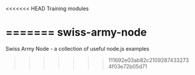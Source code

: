 <<<<<<< HEAD
Training modules

=======
swiss-army-node
===============

Swiss Army Node - a collection of useful node.js examples
>>>>>>> 111692e03ab82c21092874332734f03e72b05d71
